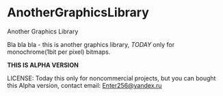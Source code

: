 # AnotherGraphicsLibrary
Another Graphics Library

Bla bla bla - this is another graphics library, *TODAY* only for monochrome(1bit per pixel) bitmaps.

**THIS IS ALPHA VERSION**

LICENSE: Today this only for noncommercial projects, but you can bought this Alpha version, contact email: Enter256@yandex.ru
